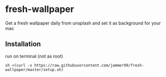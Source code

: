 # fresh-wallpaper
Get a fresh wallpaper daily from unsplash and set it as background for your mac

## Installation 
run on terminal (not as root)

`sh <(curl -s https://raw.githubusercontent.com/jammer99/fresh-wallpaper/master/setup.sh)`